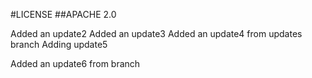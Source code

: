 #LICENSE
##APACHE 2.0

Added an update2
Added an update3
Added an update4 from updates branch
Adding update5

Added an update6 from branch

